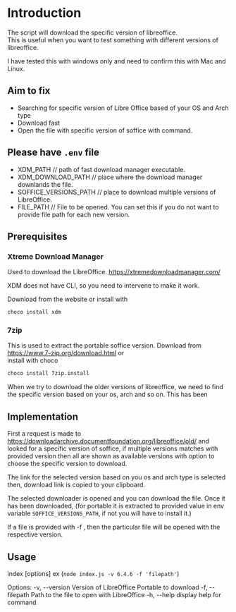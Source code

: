 # Introduction

The script will download the specific version of libreoffice.  
This is useful when you want to test something with different versions of libreoffice.

I have tested this with windows only and need to confirm this with Mac and Linux.

## Aim to fix

- Searching for specific version of Libre Office based of your OS and Arch type
- Download fast
- Open the file with specific version of soffice with command.

## Please have `.env` file

- XDM_PATH              // path of fast download manager executable.
- XDM_DOWNLOAD_PATH     // place where the download manager downlands the file.    
- SOFFICE_VERSIONS_PATH // place to download multiple versions of LibreOffice.
- FILE_PATH             // File to be opened. You can set this if you do not want to provide file path for each new version.

## Prerequisites  

### Xtreme Download Manager

Used to download the LibreOffice. https://xtremedownloadmanager.com/

XDM does not have CLI, so you need to intervene to make it work.

Download from the website or install with  

```bash
choco install xdm
```

### 7zip

This is used to extract the portable soffice version. Download from https://www.7-zip.org/download.html or  
install with choco  

```bash
choco install 7zip.install
```

When we try to download the older versions of libreoffice, we need to find the specific version based on your os, arch and so on.
This has been 

## Implementation

First a request is made to https://downloadarchive.documentfoundation.org/libreoffice/old/ and looked for a specific version of soffice, if multiple versions matches with provided version then all are shown as available versions with option to choose the specific version to download.

The link for the selected version based on you os and arch type is selected then, download link is copied to your clipboard.

The selected downloader is opened and you can download the file.
Once it has been downloaded, (for portable it is extracted to provided value in env variable `SOFFICE_VERSIONS_PATH`, if not you will have to install it.)

If a file is provided with -f , then the particular file will be opened with the respective version.

## Usage
index [options]
ex (`node index.js -v 6.4.6 -f 'filepath'`)

Options:
  -v, --version <version>    Version of LibreOffice Portable to download
  -f, --filepath <filepath>  Path to the file to open with LibreOffice
  -h, --help                 display help for command
